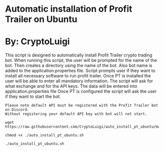 # Automatic installation of Profit Trailer on Ubuntu
# By: CryptoLuigi

This script is designed to automatically install Profit Trailer crypto trading bot.
When running this script, the user will be prompted for the name of the bot.
Then creates a directory using the name of the bot. 
Also bot name is added to the application.properties file.
Script prompts user if they want to install all necessary software to run profit trailer.
Once PT is installed the user will be able to enter all mandatory information.
The script will ask for what exchange and for the API keys.
The data will be entered into application.properties file
Once PT is configured the script will ask the user if they want to start the bot.

```
Please note default API must be registered with the Profit Trailer bot on Discord.
Without registering your default API key with bot will not start.
 ```

```
wget https://raw.githubusercontent.com/CryptoLuigi/auto_install_pt_ubuntu/master/auto_install_pt_ubuntu.sh

chmod +x ./auto_install_pt_ubuntu.sh

./auto_install_pt_ubuntu.sh
 ```
